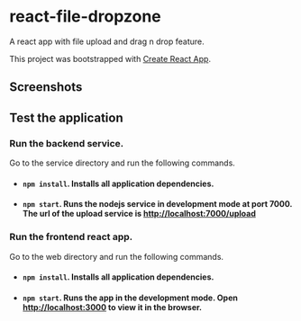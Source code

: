 # react-file-dropzone

A react app with file upload and drag n drop feature.

This project was bootstrapped with [Create React App](https://github.com/facebook/create-react-app).


## Screenshots


## Test the application

### Run the backend service.
 
Go to the service directory and run the following commands.
 
 - #### `npm install`. Installs all application dependencies.
 
 - #### `npm start`. Runs the nodejs service in development mode at port 7000. The url of the upload service is [http://localhost:7000/upload](http://localhost:7000/upload)
 
  
### Run the frontend react app.

Go to the web directory and run the following commands.
 
 - #### `npm install`. Installs all application dependencies.
 
 - #### `npm start`. Runs the app in the development mode. Open [http://localhost:3000](http://localhost:3000) to view it in the browser.






